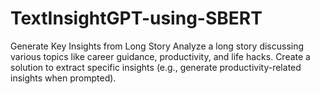 # TextInsightGPT-using-SBERT
Generate Key Insights from Long Story Analyze a long story discussing various topics like career guidance, productivity, and life hacks. Create a solution to extract specific insights (e.g., generate productivity-related insights when prompted).
